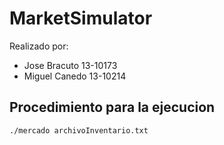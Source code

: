 # MarketSimulator

Realizado por:

- Jose Bracuto 13-10173
- Miguel Canedo 13-10214

## Procedimiento para la ejecucion

```make
./mercado archivoInventario.txt
```

